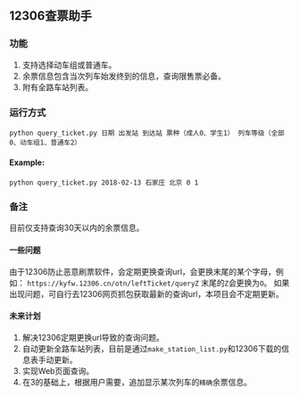## 12306查票助手
### 功能
1. 支持选择动车组或普通车。
2. 余票信息包含当次列车始发终到的信息，查询限售票必备。
3. 附有全路车站列表。

### 运行方式
`python query_ticket.py 日期 出发站 到达站 票种（成人0、学生1） 列车等级（全部0、动车组1、普通车2）`
#### Example:
`python query_ticket.py 2018-02-13 石家庄 北京 0 1`

### 备注
目前仅支持查询30天以内的余票信息。

#### 一些问题
由于12306防止恶意刷票软件，会定期更换查询url，会更换末尾的某个字母，例如：
`https://kyfw.12306.cn/otn/leftTicket/queryZ` 末尾的`Z`会更换为`O`。
如果出现问题，可自行去12306网页抓包获取最新的查询url，本项目会不定期更新。

#### 未来计划
1. 解决12306定期更换url导致的查询问题。
2. 自动更新全路车站列表，目前是通过`make_station_list.py`和12306下载的信息表手动更新。
3. 实现Web页面查询。
4. 在3的基础上，根据用户需要，追加显示某次列车的`精确`余票信息。
